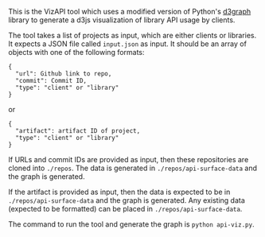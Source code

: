 This is the VizAPI tool which uses a modified version of Python's [d3graph](https://github.com/erdogant/d3graph) library to generate a d3js visualization of library API usage by clients.

The tool takes a list of projects as input, which are either clients or libraries.
It expects a JSON file called `input.json` as input. It should be an array of objects with one of the following formats:
```
{
  "url": Github link to repo,
  "commit": Commit ID,
  "type": "client" or "library"
}
```
or
```
{
  "artifact": artifact ID of project,
  "type": "client" or "library"
}
```

If URLs and commit IDs are provided as input, then these repositories are cloned into `./repos`. The data is generated in `./repos/api-surface-data` and the graph is generated.

If the artifact is provided as input, then the data is expected to be in `./repos/api-surface-data` and the graph is generated. Any existing data (expected to be formatted) can be placed in `./repos/api-surface-data`.

The command to run the tool and generate the graph is `python api-viz.py`.
